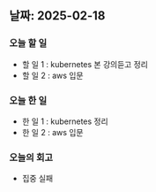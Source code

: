 ## 날짜: 2025-02-18

### 오늘 할 일
- 할 일 1 : kubernetes 본 강의듣고 정리
- 할 일 2 : aws 입문

### 오늘 한 일
- 한 일 1 : kubernetes 정리
- 한 일 2 : aws 입문

### 오늘의 회고
- 집중 실패